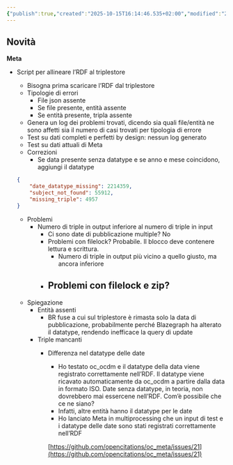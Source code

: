 ```yaml
---
{"publish":true,"created":"2025-10-15T16:14:46.535+02:00","modified":"2024-03-12T12:00:00.000+01:00","cssclasses":""}
---
```



## Novità

**Meta**

- Script per allineare l’RDF al triplestore
    - Bisogna prima scaricare l’RDF dal triplestore
    - Tipologie di errori
        - File json assente
        - Se file presente, entità assente
        - Se entità presente, tripla assente
    - Genera un log dei problemi trovati, dicendo sia quali file/entità ne sono affetti sia il numero di casi trovati per tipologia di errore
    - Test su dati completi e perfetti by design: nessun log generato
    - Test su dati attuali di Meta
    - Correzioni
        - Se data presente senza datatype e se anno e mese coincidono, aggiungi il datatype
    
    ```json
    {
        "date_datatype_missing": 2214359,
        "subject_not_found": 55912,
        "missing_triple": 4957
    }
    ```
    
    - Problemi
        - Numero di triple in output inferiore al numero di triple in input
            - Ci sono date di pubblicazione multiple? No
            - Problemi con filelock? Probabile. Il blocco deve contenere lettura e scrittura.
                - Numero di triple in output più vicino a quello giusto, ma ancora inferiore
            - Problemi con filelock e zip?
                - 
    - Spiegazione
        - Entità assenti
            - BR fuse a cui sul triplestore è rimasta solo la data di pubblicazione, probabilmente perché Blazegraph ha alterato il datatype, rendendo inefficace la query di update
        - Triple mancanti
            - Differenza nel datatype delle date
                - Ho testato oc_ocdm e il datatype della data viene registrato correttamente nell’RDF. Il datatype viene ricavato automaticamente da oc_ocdm a partire dalla data in formato ISO. Date senza datatype, in teoria, non dovrebbero mai essercene nell’RDF. Com’è possibile che ce ne siano?
                - Infatti, altre entità hanno il datatype per le date
                - Ho lanciato Meta in multiprocessing che un input di test e i datatype delle date sono stati registrati correttamente nell’RDF
                
                [https://github.com/opencitations/oc_meta/issues/21](https://github.com/opencitations/oc_meta/issues/21)